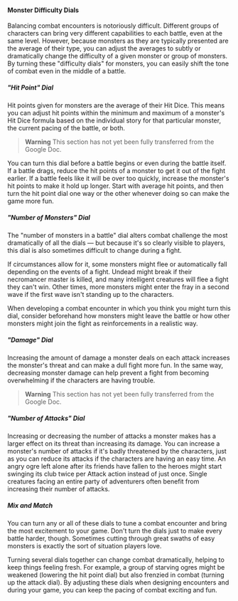 #### Monster Difficulty Dials

Balancing combat encounters is notoriously difficult.
Different groups of characters can bring very different capabilities to each battle, even at the same level.
However, because monsters as they are typically presented are the average of their type, you can adjust the averages to subtly or dramatically change the difficulty of a given monster or group of monsters.
By turning these "difficulty dials" for monsters, you can easily shift the tone of combat even in the middle of a battle.

##### "Hit Point" Dial

Hit points given for monsters are the average of their Hit Dice.
This means you can adjust hit points within the minimum and maximum of a monster's Hit Dice formula based on the individual story for that particular monster, the current pacing of the battle, or both.

> **Warning**
> This section has not yet been fully transferred from the Google Doc.

You can turn this dial before a battle begins or even during the battle itself.
If a battle drags, reduce the hit points of a monster to get it out of the fight earlier.
If a battle feels like it will be over too quickly, increase the monster's hit points to make it hold up longer.
Start with average hit points, and then turn the hit point dial one way or the other whenever doing so can make the game more fun.

##### "Number of Monsters" Dial

The "number of monsters in a battle" dial alters combat challenge the most dramatically of all the dials — but because it's so clearly visible to players, this dial is also sometimes difficult to change during a fight.

If circumstances allow for it, some monsters might flee or automatically fall depending on the events of a fight.
Undead might break if their necromancer master is killed, and many intelligent creatures will flee a fight they can't win.
Other times, more monsters might enter the fray in a second wave if the first wave isn't standing up to the characters.

When developing a combat encounter in which you think you might turn this dial, consider beforehand how monsters might leave the battle or how other monsters might join the fight as reinforcements in a realistic way.

##### "Damage" Dial

Increasing the amount of damage a monster deals on each attack increases the monster's threat and can make a dull fight more fun.
In the same way, decreasing monster damage can help prevent a fight from becoming overwhelming if the characters are having trouble.

> **Warning**
> This section has not yet been fully transferred from the Google Doc.

##### "Number of Attacks" Dial

Increasing or decreasing the number of attacks a monster makes has a larger effect on its threat than increasing its damage.
You can increase a monster's number of attacks if it's badly threatened by the characters, just as you can reduce its attacks if the characters are having an easy time.
An angry ogre left alone after its friends have fallen to the heroes might start swinging its club twice per Attack action instead of just once.
Single creatures facing an entire party of adventurers often benefit from increasing their number of attacks.

##### Mix and Match

You can turn any or all of these dials to tune a combat encounter and bring the most excitement to your game.
Don't turn the dials just to make every battle harder, though.
Sometimes cutting through great swaths of easy monsters is exactly the sort of situation players love.

Turning several dials together can change combat dramatically, helping to keep things feeling fresh.
For example, a group of starving ogres might be weakened (lowering the hit point dial) but also frenzied in combat (turning up the attack dial).
By adjusting these dials when designing encounters and during your game, you can keep the pacing of combat exciting and fun.
